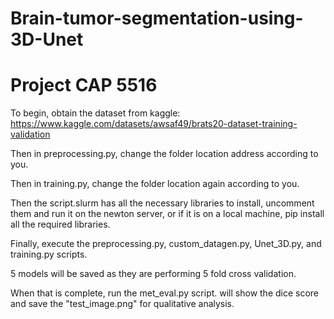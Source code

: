 # Brain-tumor-segmentation-using-3D-Unet

# Project CAP 5516

To begin, obtain the dataset from kaggle: https://www.kaggle.com/datasets/awsaf49/brats20-dataset-training-validation

Then in preprocessing.py, change the folder location address according to you.

Then in training.py, change the folder location again according to you.

Then the script.slurm has all the necessary libraries to install, uncomment them and run it on the newton server, or if it is on a local machine, pip install all the required libraries.

Finally, execute the preprocessing.py, custom_datagen.py, Unet_3D.py, and training.py scripts.

5 models will be saved as they are performing 5 fold cross validation.

When that is complete, run the met_eval.py script. will show the dice score and save the "test_image.png" for qualitative analysis.
